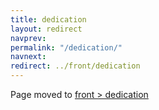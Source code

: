 ```yaml
---
title: dedication
layout: redirect
navprev: 
permalink: "/dedication/"
navnext: 
redirect: ../front/dedication
---
```


Page moved to [front > dedication](/front/dedication)
